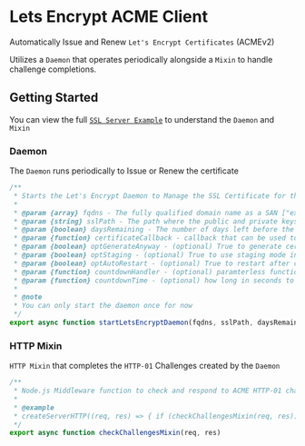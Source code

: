# Lets Encrypt ACME Client

Automatically Issue and Renew `Let's Encrypt Certificates` (ACMEv2)

Utilizes a `Daemon` that operates periodically alongside a `Mixin` to handle challenge completions.

## Getting Started

You can view the full [`SSL Server Example`](https://github.com/FirstTimeEZ/server-ssl) to understand the `Daemon` and `Mixin`

### Daemon

The `Daemon` runs periodically to Issue or Renew the certificate

```javascript
/**
 * Starts the Let's Encrypt Daemon to Manage the SSL Certificate for the Server
 *
 * @param {array} fqdns - The fully qualified domain name as a SAN ["example.com","www.example.com"]
 * @param {string} sslPath - The path where the public and private keys will be stored/loaded from.
 * @param {boolean} daysRemaining - The number of days left before the certificate expires; remember to reset this in the certificateCallback (currently to 89)
 * @param {function} certificateCallback - callback that can be used to update the certificates if auto restart is disabled
 * @param {boolean} optGenerateAnyway - (optional) True to generate certificates before the 60 days has passed
 * @param {boolean} optStaging - (optional) True to use staging mode instead of production
 * @param {boolean} optAutoRestart - (optional) True to restart after certificates are generated, You don't need to do this but you might want to
 * @param {function} countdownHandler - (optional) paramterless function that will fire every second during the restart count down
 * @param {function} countdownTime - (optional) how long in seconds to countdown before restarting, default 30 seconds
 * 
 * @note
 * You can only start the daemon once for now
 */
export async function startLetsEncryptDaemon(fqdns, sslPath, daysRemaining, certificateCallback, optGenerateAnyway, optStaging, optAutoRestart, countdownHandler, countdownTime)
```

### HTTP Mixin

`HTTP Mixin` that completes the `HTTP-01` Challenges created by the `Daemon`

```javascript
/**
 * Node.js Middleware function to check and respond to ACME HTTP-01 challenges inside the HTTP Server.
 *
 * @example
 * createServerHTTP((req, res) => { if (checkChallengesMixin(req, res)) { return; } }).listen(80);
 */
export async function checkChallengesMixin(req, res)
```